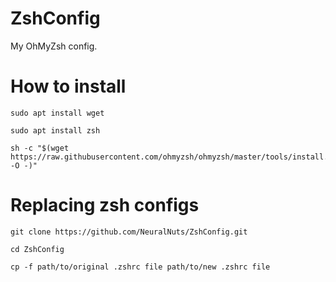 # ZshConfig
My OhMyZsh config.

# How to install
```console
sudo apt install wget
```
```console
sudo apt install zsh
```

```console
sh -c "$(wget https://raw.githubusercontent.com/ohmyzsh/ohmyzsh/master/tools/install.sh -O -)"
```

# Replacing zsh configs
```console
git clone https://github.com/NeuralNuts/ZshConfig.git
```

```console
cd ZshConfig
```

```console
cp -f path/to/original .zshrc file path/to/new .zshrc file
```
